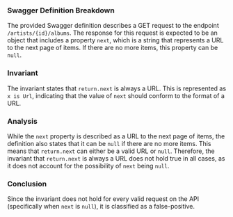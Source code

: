 ### Swagger Definition Breakdown
The provided Swagger definition describes a GET request to the endpoint `/artists/{id}/albums`. The response for this request is expected to be an object that includes a property `next`, which is a string that represents a URL to the next page of items. If there are no more items, this property can be `null`.

### Invariant
The invariant states that `return.next` is always a URL. This is represented as `x is Url`, indicating that the value of `next` should conform to the format of a URL.

### Analysis
While the `next` property is described as a URL to the next page of items, the definition also states that it can be `null` if there are no more items. This means that `return.next` can either be a valid URL or `null`. Therefore, the invariant that `return.next` is always a URL does not hold true in all cases, as it does not account for the possibility of `next` being `null`.

### Conclusion
Since the invariant does not hold for every valid request on the API (specifically when `next` is `null`), it is classified as a false-positive.
